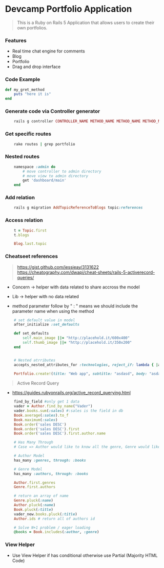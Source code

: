 # Devcamp Portfolio Application

> This is a Ruby on Rails 5 Application that allows users to create their own portfolios.

### Features

- Real time chat engine for comments
- Blog
- Portfolio
- Drag and drop interface

### Code Example

```ruby
def my_gret_method
    puts "here it is"
end
```

### Generate code via Controller generator

```ruby
    rails g controller CONTROLLER_NAME METHOD_NAME METHOD_NAME METHOD_NAME
```

### Get specific routes
```ruby
    rake routes | grep portfolio
```

### Nested routes
```ruby
    namespace :admin do
        # move controller to admin directory
        # move view to admin directory
        get 'dashboard/main'
    end
```

### Add relation
```ruby
    rails g migration AddTopicReferenceToBlogs topic:references
```

### Access relation
```ruby
    t = Topic.first
    t.blogs

    Blog.last.topic
```

### Cheatseet references

> https://gist.github.com/jessieay/3131622
> https://cheatography.com/dwapi/cheat-sheets/rails-5-activerecord-queries/

- Concern -> helper with data related to share accross the model
- Lib -> helper with no data related

- method parameter follow by " : " means we should include the parameter name when using the method 

```ruby
    # set default value in model
    after_initialize :set_defaults

    def set_defaults
        self.main_image ||= "http://placehold.it/600x400"
        self.thumb_image ||= "http://placehold.it/350x200"
    end


    # Nested atrributes
    accepts_nested_attributes_for :technologies, reject_if: lambda { |attrs| attrs['name'].blank? }
    
    Portfolio.create!(title: "Web app", subtitle: "asdasd", body: "asdasdasd", technologies_attributes: [{name: "Ruby"}, {name: "Rails"}, {name: "Angular"}, {name: "Ionic"}])
```

> Active Record Query

- https://guides.rubyonrails.org/active_record_querying.html

```ruby
    find_by_field #only get 1 data
    vader = Author.find_by_name("Vader")
    vader.books.sum(:sales) #:sales is the field in db
    Book.average(:sales).to_f
    Book.maximum(:sales)
    Book.order('sales DESC')
    Book.order('sales DESC').first
    Book.order('sales DESC').first.author.name

    # Has Many Through
    # Case => Author would like to know all the genre, Genre would like to know all the Author

    # Author Model
    has_many :genres, through: :books

    # Genre Model
    has_many :authors, through: :books

    Author.first.genres
    Genre.first.authors

    # return an array of name
    Genre.pluck(:name)
    Author.pluck(:name)
    Book.pluck(:title)
    vader_new.books.pluck(:title)
    Author.ids # return all of authors id

    # Solve N+1 problem / eager loading
    @books = Book.includes(:author, :genre)
```

### View Helper

- Use View Helper if has conditional otherwise use Partial (Majority HTML Code)
